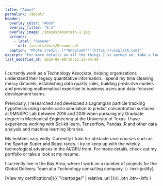```yaml
---
title: "About"
permalink: /about/
header:
  overlay_color: "#000"
  overlay_filter: "0.5"
  overlay_image: /images/mountain-1.jpg
  actions:
    - label: "Resume"
      url: /assets/docs/Resume.pdf
  caption: "Photo credit: [**Unsplash**](https://unsplash.com)"
excerpt: "For more details on all the things I've worked on, take a look at my resume."
last_modified_at: 2020-08-08T10:15:22-04:00
---
```


I currently work as a Technology Associate, helping organizations understand their legacy quantitative information. I spend my time cleaning messy datasets, establishing data quality rules, building predicitve models and providing mathematical expertise to business users and data-focused development teams.

Previously, I researched and developed a Lagrangian particle tracking hypothesis using monte-carlo simulation to predict concentration surfaces at EMNSPC Lab between 2016 and 2018 when pursuing my Graduate degree in Mechanical Engineering at the University of Texas. I have experience working with Sci-kit learn, Tensorflow, Pandas, R and other data analysis and machine learning libraries.

My hobbies vary widly. Currently I train for obstacle race courses such as the Spartan Super and Beast races. I try to keep up with the weekly technological advances in the AI/GPU front. For mode details, check out my portfolio or take a look at my resume.

I currently live in the Bay Area, where I work on a number of projects for the Global Delivery Team at a Technology consulting company. 
{: .text-justify}

[View my certifications]({{ "/certpage/" | relative_url }}){: .btn .btn--info }